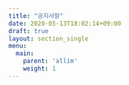 ```yaml
---
title: "공지사항"
date: 2020-05-13T18:02:14+09:00
draft: true
layout: section_single
menu:
  main:
    parent: 'allim'
    weight: 1
---
```


